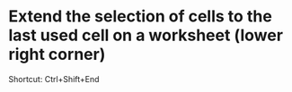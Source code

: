 # Extend the selection of cells to the last used cell on a worksheet (lower right corner)

Shortcut: Ctrl+Shift+End